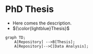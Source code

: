 # PhD Thesis


- Here comes the description.
- ${\color{lightblue}Thesis}$
```mermaid
graph TD;
    A[Repository] -->B[Thesis];
    A[Repository]-->C[Data Analysis];
    
```

